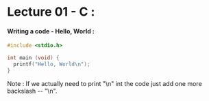 # Lecture 01 - C :

#### Writing a code - Hello, World :

```c
#include <stdio.h>

int main (void) {
  printf("Hello, World\n");
}
```

Note : If we actually need to print "\n" int the code just add one more backslash -- "\\n".

